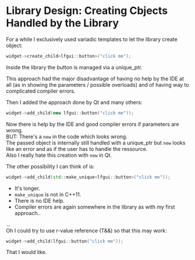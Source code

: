 # Library Design: Creating Cbjects Handled by the Library

For a while I exclusively used variadic templates to let the library create object:
```C++
widget->create_child<lfgui::button>("click me");
```
Inside the library the button is managed via a unique_ptr.

This approach had the major disadvantage of having no help by the IDE at all (as in showing the parameters / possible overloads) and of having way to complicated compiler errors.

Then I added the approach done by Qt and many others:

```C++
widget->add_child(new lfgui::button("click me"));
```

Now there is help by the IDE and good compiler errors if parameters are wrong.  
BUT: There's a `new` in the code which looks wrong.  
The passed object is internally still handled with a unique_ptr but `new` looks like an error and as if the user has to handle the ressource.  
Also I really hate this creation with `new` in Qt.

The other possibility I can think of is:
```C++
widget->add_child(std::make_unique<lfgui::button>("click me"));
```
- It's longer.  
- `make_unique` is not in C++11.
- There is no IDE help.
- Compiler errors are again somewhere in the library as with my first approach..

...  
Oh I could try to use r-value reference (T&&) so that this may work:

```C++
widget->add_child(lfgui::button("click me"));
```

That I would like.
